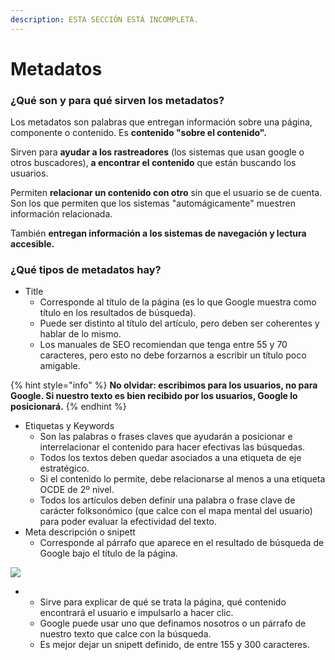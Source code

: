 ```yaml
---
description: ESTA SECCIÓN ESTÁ INCOMPLETA.
---
```


# Metadatos

### ¿Qué son y para qué sirven los metadatos?

Los metadatos son palabras que entregan información sobre una página, componente o contenido. Es **contenido "sobre el contenido".**

Sirven para **ayudar a los rastreadores**  \(los sistemas que usan google o otros buscadores\), **a encontrar el contenido** que están buscando los usuarios.

Permiten **relacionar un contenido con otro** sin que el usuario se de cuenta. Son los que permiten que los sistemas "automágicamente" muestren información relacionada.

También **entregan información a los sistemas de navegación y lectura accesible.**

### ¿Qué tipos de metadatos hay?

* Title
  * Corresponde al título de la página \(es lo que Google muestra como título en los resultados de búsqueda\).
  * Puede ser distinto al título del artículo, pero deben ser coherentes y hablar de lo mismo.
  * Los manuales de SEO recomiendan que tenga entre 55 y 70 caracteres, pero esto no debe forzarnos a escribir un título poco amigable.

{% hint style="info" %}
**No olvidar: escribimos para los usuarios, no para Google. Si nuestro texto es bien recibido por los usuarios, Google lo posicionará.**
{% endhint %}

* Etiquetas y Keywords
  * Son las palabras o frases claves que ayudarán a posicionar e interrelacionar el contenido para hacer efectivas las búsquedas.
  * Todos los textos deben quedar asociados a una etiqueta de eje estratégico.
  * Si el contenido lo permite, debe relacionarse al menos a una etiqueta OCDE de 2º nivel.
  * Todos los artículos deben definir una palabra o frase clave de carácter folksonómico \(que calce con el mapa mental del usuario\) para poder  evaluar la efectividad del texto.
* Meta descripción o snipett
  * Corresponde al párrafo que aparece en el resultado de búsqueda de Google bajo el título de la página.

![](https://docs.google.com/drawings/u/1/d/sB_WhXYOdmb9rEOHYKcsXzg/image?w=589&h=95&rev=1&ac=1&parent=1o58hswdkXfC-u2poSA1Y0Q6AR28TVqQX5tYofgELKPo)

* * Sirve para explicar de qué se trata la página, qué contenido encontrará el usuario e impulsarlo a hacer clic.
  * Google puede usar uno que definamos nosotros o un párrafo de nuestro texto que calce con la búsqueda.
  * Es mejor dejar un snipett definido,  de entre 155 y 300 caracteres.

